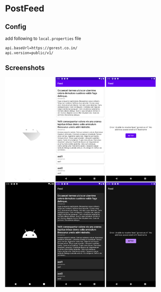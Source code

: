 # PostFeed

## Config
add following to `local.properties` file

```properties
api.baseUrl=https://gorest.co.in/
api.version=public/v1/
```

## Screenshots
<img src="screenshots/splash_light.png" height="32%" width="32%"/> <img src="screenshots/feed_light.png" height="32%" width="32%"/> <img src="screenshots/error_light.png" height="32%" width="32%"/> 
<img src="screenshots/splash_dark.png" height="32%" width="32%"/> <img src="screenshots/feed_dark.png" height="32%" width="32%"/> <img src="screenshots/error_dark.png" height="32%" width="32%"/>
